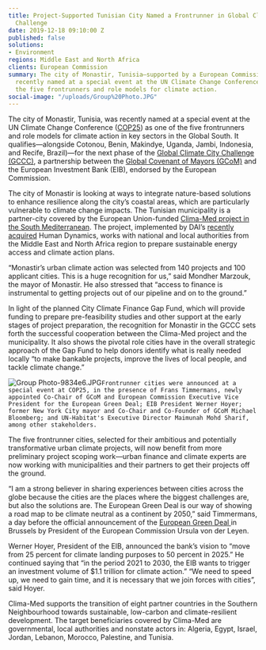 ```yaml
---
title: Project-Supported Tunisian City Named a Frontrunner in Global Climate City
  Challenge
date: 2019-12-18 09:10:00 Z
published: false
solutions:
- Environment
regions: Middle East and North Africa
clients: European Commission
summary: The city of Monastir, Tunisia—supported by a European Commission project—was
  recently named at a special event at the UN Climate Change Conference as one of
  the five frontrunners and role models for climate action.
social-image: "/uploads/Group%20Photo.JPG"
---
```


The city of Monastir, Tunisia, was recently named at a special event at the UN Climate Change Conference ([COP25](https://unfccc.int/cop25)) as one of the five frontrunners and role models for climate action in key sectors in the Global South. It qualifies—alongside Cotonou, Benin, Makindye, Uganda, Jambi, Indonesia, and Recife, Brazil)—for the next phase of the [Global Climate City Challenge (GCCC)](https://www.eib.org/en/projects/sectors/urban-development/city-call-for-proposal/index.htm), a partnership between the [Global Covenant of Mayors (GCoM)](https://www.globalcovenantofmayors.org) and the European Investment Bank (EIB), endorsed by the European Commission. 

The city of Monastir is looking at ways to integrate nature-based solutions to enhance resilience along the city’s coastal areas, which are particularly vulnerable to climate change impacts. The Tunisian municipality is a partner-city covered by the European Union-funded [Clima-Med project in the South Mediterranean](https://www.climamed.eu/). The project, implemented by DAI’s [recently acquired](https://www.dai.com/news/dai-acquires-leading-european-development-consultancy-human-dynamics) Human Dynamics, works with national and local authorities from the Middle East and North Africa region to prepare sustainable energy access and climate action plans. 

“Monastir’s urban climate action was selected from 140 projects and 100 applicant cities. This is a huge recognition for us,” said Mondher Marzouk, the mayor of Monastir. He also stressed that “access to finance is instrumental to getting projects out of our pipeline and on to the ground.”

In light of the planned City Climate Finance Gap Fund, which will provide funding to prepare pre-feasibility studies and other support at the early stages of project preparation, the recognition for Monastir in the GCCC sets forth the successful cooperation between the Clima-Med project and the municipality. It also shows the pivotal role cities have in the overall strategic approach of the Gap Fund to help donors identify what is really needed locally “to make bankable projects, improve the lives of local people, and tackle climate change.”

![Group Photo-9834e6.JPG](/uploads/Group%20Photo-9834e6.JPG)`Frontrunner cities were announced at a special event at COP25, in the presence of Frans Timmermans, newly appointed Co-Chair of GCoM and European Commission Executive Vice President for the European Green Deal; EIB President Werner Hoyer; former New York City mayor and Co-Chair and Co-Founder of GCoM Michael Bloomberg; and UN-Habitat's Executive Director Maimunah Mohd Sharif, among other stakeholders.`

The five frontrunner cities, selected for their ambitious and potentially transformative urban climate projects, will now benefit from more preliminary project scoping work—urban finance and climate experts are now working with municipalities and their partners to get their projects off the ground. 

“I am a strong believer in sharing experiences between cities across the globe because the cities are the places where the biggest challenges are, but also the solutions are. The European Green Deal is our way of showing a road map to be climate neutral as a continent by 2050,” said Timmermans, a day before the official announcement of the [European Green Deal ](https://ec.europa.eu/info/strategy/priorities-2019-2024/european-green-deal_en)in Brussels by President of the European Commission Ursula von der Leyen. 

Werner Hoyer, President of the EIB, announced the bank’s vision to “move from 25 percent for climate landing purposes to 50 percent in 2025.” He continued saying that “in the period 2021 to 2030, the EIB wants to trigger an investment volume of $1.1 trillion for climate action.” “We need to speed up, we need to gain time, and it is necessary that we join forces with cities”, said Hoyer. 

Clima-Med supports the transition of eight partner countries in the Southern Neighbourhood towards sustainable, low-carbon and climate-resilient development. The target beneficiaries covered by Clima-Med are governmental, local authorities and nonstate actors in: Algeria, Egypt, Israel, Jordan, Lebanon, Morocco, Palestine, and Tunisia.